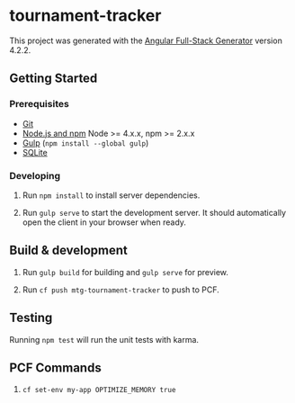 # tournament-tracker

This project was generated with the [Angular Full-Stack Generator](https://github.com/DaftMonk/generator-angular-fullstack) version 4.2.2.

## Getting Started

### Prerequisites

- [Git](https://git-scm.com/)
- [Node.js and npm](nodejs.org) Node >= 4.x.x, npm >= 2.x.x
- [Gulp](http://gulpjs.com/) (`npm install --global gulp`)
- [SQLite](https://www.sqlite.org/quickstart.html)

### Developing

1. Run `npm install` to install server dependencies.

2. Run `gulp serve` to start the development server. It should automatically open the client in your browser when ready.

## Build & development

1. Run `gulp build` for building and `gulp serve` for preview.

2. Run `cf push mtg-tournament-tracker` to push to PCF.

## Testing

Running `npm test` will run the unit tests with karma.

## PCF Commands

1. `cf set-env my-app OPTIMIZE_MEMORY true`
